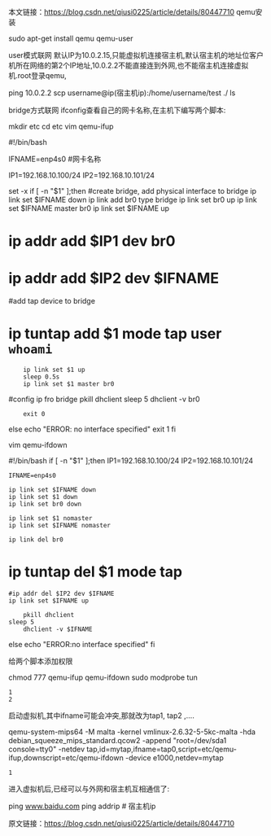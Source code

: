
本文链接：https://blog.csdn.net/qiusi0225/article/details/80447710
qemu安装

sudo apt-get install qemu qemu-user


user模式联网
默认IP为10.0.2.15,只能虚拟机连接宿主机,默认宿主机的地址位客户机所在网络的第2个IP地址,10.0.2.2不能直接连到外网,也不能宿主机连接虚拟机.root登录qemu,

ping 10.0.2.2
scp username@ip(宿主机ip):/home/username/test ./
ls


bridge方式联网
ifconfig查看自己的网卡名称,在主机下编写两个脚本:

mkdir etc
cd etc
vim qemu-ifup

#!/bin/bash

IFNAME=enp4s0 #网卡名称

IP1=192.168.10.100/24
IP2=192.168.10.101/24

set -x
if [ -n "$1" ];then
#create bridge, add physical interface to bridge
    ip link set $IFNAME down
    ip link add br0 type bridge
    ip link set br0 up
    ip link set $IFNAME master br0
    ip link set $IFNAME up
#   ip addr add $IP1 dev br0
#   ip addr add $IP2 dev $IFNAME

#add tap device to bridge
#       ip tuntap add $1 mode tap user `whoami`
        ip link set $1 up
        sleep 0.5s
        ip link set $1 master br0

#config ip fro bridge
        pkill dhclient
    sleep 5
        dhclient -v br0

        exit 0
else
        echo "ERROR: no interface specified"
        exit 1
fi


vim qemu-ifdown


#!/bin/bash
if [ -n "$1" ];then
    IP1=192.168.10.100/24
    IP2=192.168.10.101/24

    IFNAME=enp4s0

    ip link set $IFNAME down
    ip link set $1 down
    ip link set br0 down

    ip link set $1 nomaster
    ip link set $IFNAME nomaster

    ip link del br0
#   ip tuntap del $1 mode tap

    #ip addr del $IP2 dev $IFNAME
    ip link set $IFNAME up

        pkill dhclient
    sleep 5
        dhclient -v $IFNAME

else
    echo "ERROR:no interface specified"
fi



给两个脚本添加权限

chmod 777 qemu-ifup qemu-ifdown
sudo modprobe tun 

    1
    2

启动虚拟机,其中ifname可能会冲突,那就改为tap1, tap2 ,….

qemu-system-mips64 -M malta -kernel vmlinux-2.6.32-5-5kc-malta -hda debian_squeeze_mips_standard.qcow2 -append "root=/dev/sda1 console=tty0" -netdev tap,id=mytap,ifname=tap0,script=etc/qemu-ifup,downscript=etc/qemu-ifdown -device e1000,netdev=mytap

    1

进入虚拟机后,已经可以与外网和宿主机互相通信了:

ping www.baidu.com
ping addrip # 宿主机ip

原文链接：https://blog.csdn.net/qiusi0225/article/details/80447710
